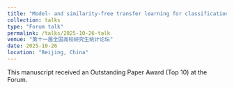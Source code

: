 ```yaml
---
title: "Model- and similarity-free transfer learning for classification under label noise with application to medical image analysis"
collection: talks
type: "Forum talk"
permalink: /talks/2025-10-26-talk
venue: "第十一届全国高校研究生统计论坛"
date: 2025-10-26
location: "Beijing, China"
---
```


This manuscript received an Outstanding Paper Award (Top 10) at the Forum.
